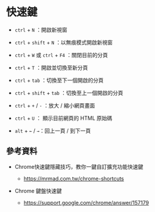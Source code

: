 # 快速鍵


* `ctrl` + `N` ：開啟新視窗 

* `ctrl` + `shift` + `N` ：以無痕模式開啟新視窗

* `ctrl` + `W` 或 `ctrl` + `F4` ：關閉目前的分頁

* `ctrl` + `T` ：開啟並切換至新分頁

* `ctrl` + `tab` ：切換至下一個開啟的分頁

* `ctrl` + `shift` + `tab` ：切換至上一個開啟的分頁

* `ctrl` + `+` / `-` ：放大 / 縮小網頁畫面

* `ctrl` + `U` ： 顯示目前網頁的 HTML 原始碼

* `alt` + `←` / `→`：回上一頁 / 到下一頁


## 參考資料

* Chrome快速鍵隱藏技巧，教你一鍵自訂擴充功能快速鍵
  * https://mrmad.com.tw/chrome-shortcuts

* Chrome 鍵盤快速鍵
  * https://support.google.com/chrome/answer/157179